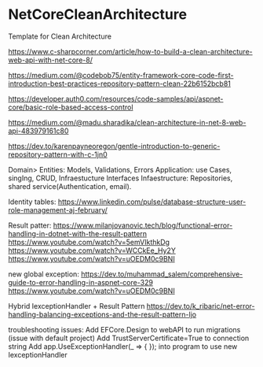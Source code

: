 # NetCoreCleanArchitecture
Template for Clean Architecture

https://www.c-sharpcorner.com/article/how-to-build-a-clean-architecture-web-api-with-net-core-8/

https://medium.com/@codebob75/entity-framework-core-code-first-introduction-best-practices-repository-pattern-clean-22b6152bcb81

https://developer.auth0.com/resources/code-samples/api/aspnet-core/basic-role-based-access-control

https://medium.com/@madu.sharadika/clean-architecture-in-net-8-web-api-483979161c80


https://dev.to/karenpayneoregon/gentle-introduction-to-generic-repository-pattern-with-c-1jn0

Domain> Entities: Models, Validations, Errors
Application: use Cases, singIng, CRUD, Infraestucture Interfaces
Infaestructure: Repositories, shared service(Authentication, email).

Identity tables:
https://www.linkedin.com/pulse/database-structure-user-role-management-aj-february/

Result patter: https://www.milanjovanovic.tech/blog/functional-error-handling-in-dotnet-with-the-result-pattern
https://www.youtube.com/watch?v=5emVIkthkDg
https://www.youtube.com/watch?v=WCCkEe_Hy2Y
https://www.youtube.com/watch?v=uOEDM0c9BNI

new global exception:
https://dev.to/muhammad_salem/comprehensive-guide-to-error-handling-in-aspnet-core-329
https://www.youtube.com/watch?v=uOEDM0c9BNI

Hybrid IexceptionHandler + Result Pattern
https://dev.to/k_ribaric/net-error-handling-balancing-exceptions-and-the-result-pattern-ljo


troubleshooting issues:
Add EFCore.Design to webAPI to run migrations (issue with default project)
Add TrustServerCertificate=True to connection string
Add app.UseExceptionHandler(_ => { }); into program to use new IexceptionHandler